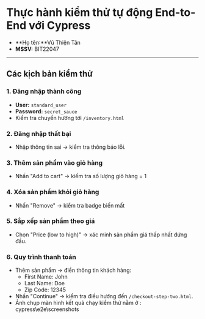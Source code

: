 # Thực hành kiểm thử tự động End-to-End với Cypress

- **Họ tên:**Vũ Thiện Tân
- **MSSV:** BIT22047


---

##  Các kịch bản kiểm thử

### 1. Đăng nhập thành công
- **User:** `standard_user`
- **Password:** `secret_sauce`
-  Kiểm tra chuyển hướng tới `/inventory.html`



### 2. Đăng nhập thất bại
- Nhập thông tin sai → kiểm tra thông báo lỗi.



### 3. Thêm sản phẩm vào giỏ hàng
- Nhấn "Add to cart" → kiểm tra số lượng giỏ hàng = 1




### 4. Xóa sản phẩm khỏi giỏ hàng
- Nhấn "Remove" → kiểm tra badge biến mất


### 5. Sắp xếp sản phẩm theo giá
- Chọn "Price (low to high)" → xác minh sản phẩm giá thấp nhất đứng đầu.



### 6. Quy trình thanh toán
- Thêm sản phẩm → điền thông tin khách hàng:
  - First Name: John
  - Last Name: Doe
  - Zip Code: 12345
- Nhấn "Continue" → kiểm tra điều hướng đến `/checkout-step-two.html`.
- Ảnh chụp màn hình kết quả chạy kiểm thử nằm ở : cypress\e2e\screenshots

